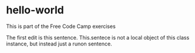# hello-world
This is part of the Free Code Camp exercises

The first edit is this sentence. This.sentece is not a local object of this class instance, but instead just a runon sentence.
